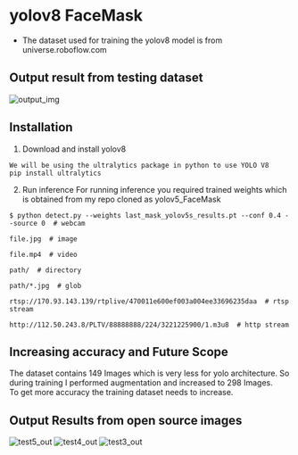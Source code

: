 # yolov8 FaceMask 
* The dataset used for training the yolov8 model is from universe.roboflow.com<br/>

## Output result from testing dataset
![output_img](https://github.com/samtholathrobin/Face-X/blob/master/Face-Mask-Detection/Face%20mask%20detection%20using%20YOLO%20V8/Model/model_output.jpeg)
## Installation
1) Download and install yolov8
```
We will be using the ultralytics package in python to use YOLO V8
pip install ultralytics
```
2) Run inference 
For running inference you required trained weights which is obtained from my repo cloned as yolov5_FaceMask<br/>
```
$ python detect.py --weights last_mask_yolov5s_results.pt --conf 0.4 --source 0  # webcam
                                                                              file.jpg  # image 
                                                                              file.mp4  # video
                                                                              path/  # directory
                                                                              path/*.jpg  # glob
                                                                              rtsp://170.93.143.139/rtplive/470011e600ef003a004ee33696235daa  # rtsp stream
                                                                              http://112.50.243.8/PLTV/88888888/224/3221225900/1.m3u8  # http stream
```
## Increasing accuracy and Future Scope
The dataset contains 149 Images which is very less for yolo architecture. So during training I performed augmentation and increased to 298 Images.<br/>
To get more accuracy the training dataset needs to increase.<br/>

## Output Results from open source images
![test5_out](https://github.com/samtholathrobin/Face-X/blob/master/Face-Mask-Detection/Face%20mask%20detection%20using%20YOLO%20V8/Model/masktest.jpeg)
![test4_out](https://github.com/samtholathrobin/Face-X/blob/master/Face-Mask-Detection/Face%20mask%20detection%20using%20YOLO%20V8/Model/masktest2.jpeg)
![test3_out](https://github.com/samtholathrobin/Face-X/blob/master/Face-Mask-Detection/Face%20mask%20detection%20using%20YOLO%20V8/Model/mask_surgeon.jpeg)
